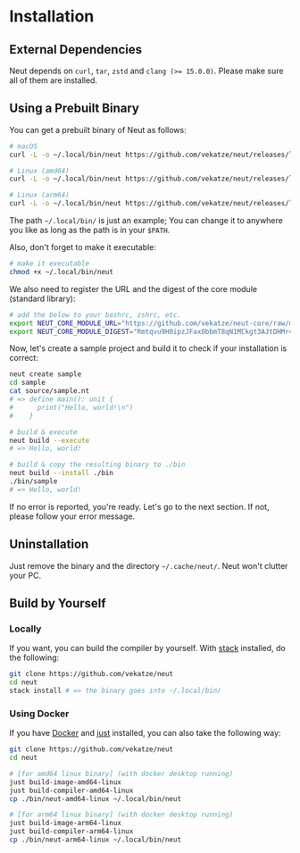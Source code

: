 # Installation

## External Dependencies

Neut depends on `curl`, `tar`, `zstd` and `clang (>= 15.0.0)`. Please make sure all of them are installed.

## Using a Prebuilt Binary

You can get a prebuilt binary of Neut as follows:

```sh
# macOS
curl -L -o ~/.local/bin/neut https://github.com/vekatze/neut/releases/latest/download/neut-arm64-darwin

# Linux (amd64)
curl -L -o ~/.local/bin/neut https://github.com/vekatze/neut/releases/latest/download/neut-amd64-linux

# Linux (arm64)
curl -L -o ~/.local/bin/neut https://github.com/vekatze/neut/releases/latest/download/neut-arm64-linux
```

The path `~/.local/bin/` is just an example; You can change it to anywhere you like as long as the path is in your `$PATH`.

Also, don't forget to make it executable:

```sh
# make it executable
chmod +x ~/.local/bin/neut
```

We also need to register the URL and the digest of the core module (standard library):

```sh
# add the below to your bashrc, zshrc, etc.
export NEUT_CORE_MODULE_URL="https://github.com/vekatze/neut-core/raw/main/archive/0-12.tar.zst"
export NEUT_CORE_MODULE_DIGEST="Rmtqvu9H0ipzJFaxObbmT8qN1MCkgt3AJtDHMr4dhkg="
```

Now, let's create a sample project and build it to check if your installation is correct:

```sh
neut create sample
cd sample
cat source/sample.nt
# => define main(): unit {
#      print("Hello, world!\n")
#    }

# build & execute
neut build --execute
# => Hello, world!

# build & copy the resulting binary to ./bin
neut build --install ./bin
./bin/sample
# => Hello, world!
```

If no error is reported, you're ready. Let's go to the next section. If not, please follow your error message.

## Uninstallation

Just remove the binary and the directory `~/.cache/neut/`. Neut won't clutter your PC.

## Build by Yourself

### Locally

If you want, you can build the compiler by yourself. With [stack](https://docs.haskellstack.org/en/stable/) installed, do the following:

```sh
git clone https://github.com/vekatze/neut
cd neut
stack install # => the binary goes into ~/.local/bin/
```

### Using Docker

If you have [Docker](https://www.docker.com/) and [just](https://github.com/casey/just) installed, you can also take the following way:

```sh
git clone https://github.com/vekatze/neut
cd neut

# [for amd64 linux binary] (with docker desktop running)
just build-image-amd64-linux
just build-compiler-amd64-linux
cp ./bin/neut-amd64-linux ~/.local/bin/neut

# [for arm64 linux binary] (with docker desktop running)
just build-image-arm64-linux
just build-compiler-arm64-linux
cp ./bin/neut-arm64-linux ~/.local/bin/neut
```
